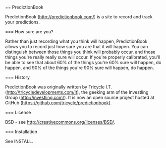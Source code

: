 == PredictionBook

PredictionBook (http://predictionbook.com/) is a site to record and track your predictions.

=== How sure are you?

Rather than just recording what you think will happen, PredictionBook allows you to record just how sure you are that it will happen. You can distinguish between those things you think will probably occur, and those things you're really really sure will occur. If you're properly calibrated, you'll be able to see that about 60% of the things you're 60% sure will happen, do happen, and 90% of the things you're 90% sure will happen, do happen.

=== History

PredictionBook was originally written by Tricycle I.T. (http://tricycledevelopments.com/it), the geeking arm of the Investling Group (http://investling.com/). It is now an open source project hosted at GitHub (https://github.com/tricycle/predictionbook).

=== License

BSD - see http://creativecommons.org/licenses/BSD/.

=== Installation

See INSTALL.
